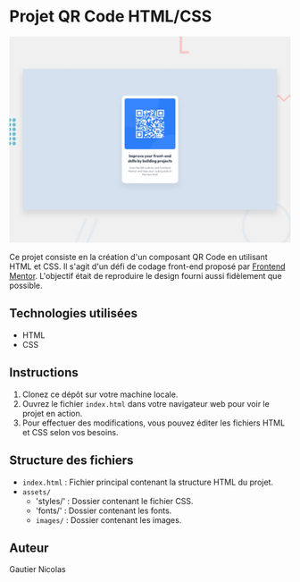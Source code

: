 # Projet QR Code HTML/CSS

![Aperçu du projet](./assets/images/desktop-preview.jpg)

Ce projet consiste en la création d'un composant QR Code en utilisant HTML et CSS. Il s'agit d'un défi de codage front-end proposé par [Frontend Mentor](https://www.frontendmentor.io). L'objectif était de reproduire le design fourni aussi fidèlement que possible.

## Technologies utilisées

- HTML
- CSS

## Instructions

1. Clonez ce dépôt sur votre machine locale.
2. Ouvrez le fichier `index.html` dans votre navigateur web pour voir le projet en action.
3. Pour effectuer des modifications, vous pouvez éditer les fichiers HTML et CSS selon vos besoins.

## Structure des fichiers

- `index.html` : Fichier principal contenant la structure HTML du projet.
- `assets/`
  - 'styles/'  : Dossier contenant le fichier CSS.
  - 'fonts/'   : Dossier contenant les fonts.
  - `images/` : Dossier contenant les images.


## Auteur

Gautier Nicolas